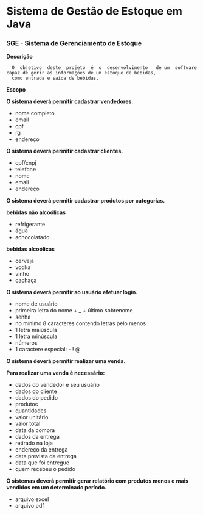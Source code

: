 # Sistema de Gestão de Estoque em Java

### SGE - Sistema de Gerenciamento de Estoque


**Descrição**

      O  objetivo  deste  projeto  é  o  desenvolvimento   de um  software  capaz de gerir as informações de um estoque de bebidas,
      como entrada e saída de bebidas.


**Escopo**

**O sistema deverá permitir cadastrar vendedores.**
* nome completo
* email
* cpf
* rg
* endereço

**O sistema deverá permitir cadastrar clientes.**
* cpf/cnpj
* telefone
* nome
* email
* endereço

**O sistema deverá permitir cadastrar produtos por categorias.**

**bebidas não alcoólicas**
* refrigerante
* água
* achocolatado …

**bebidas alcoólicas**
* cerveja
* vodka
* vinho
* cachaça

**O sistema deverá permitir ao usuário efetuar login.**
* nome de usuário
* primeira letra do nome + _ + último sobrenome
* senha
* no mínimo 8 caracteres contendo letras pelo menos
* 1 letra maiúscula
* 1 letra minúscula
* números
* 1 caractere especial: - ! @

**O sistema deverá permitir realizar uma venda.**

**Para realizar uma venda é necessário:**

* dados do vendedor e seu usuário
* dados do cliente
* dados do pedido
* produtos
* quantidades
* valor unitário
* valor total
* data da compra
* dados da entrega
* retirado na loja
* endereço da entrega
* data prevista da entrega
* data que foi entregue
* quem recebeu o pedido
  
**O sistemas deverá permitir gerar relatório com produtos menos e mais vendidos em um determinado período.**

* arquivo excel
* arquivo pdf
